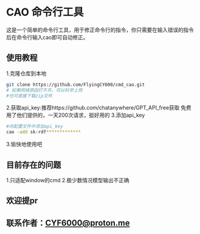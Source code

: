 # CAO 命令行工具

这是一个简单的命令行工具，用于修正命令行的指令，你只需要在输入错误的指令后在命令行输入cao即可自动修正。
## 使用教程
1.克隆仓库到本地
```sh
git clone https://github.com/FlyingCY600/cmd_cao.git
# 如果网络原因打不开，可以科学上网
#也可直接下载zip文件
```
2.获取api_key:推荐https://github.com/chatanywhere/GPT_API_free获取
  免费用了他们提供的，一天200次请求，挺好用的
3.添加api_key
```sh
#向配置文件中添加api_key
cao -add sk-rdf*************
```
3.愉快地使用吧
## 目前存在的问题
1.只适配window的cmd
2.极少数情况模型输出不正确
## 欢迎提pr
## 联系作者：CYF6000@proton.me
